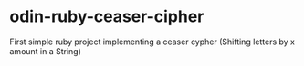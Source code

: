 # odin-ruby-ceaser-cipher
First simple ruby project implementing a ceaser cypher (Shifting letters by x amount in a String)
